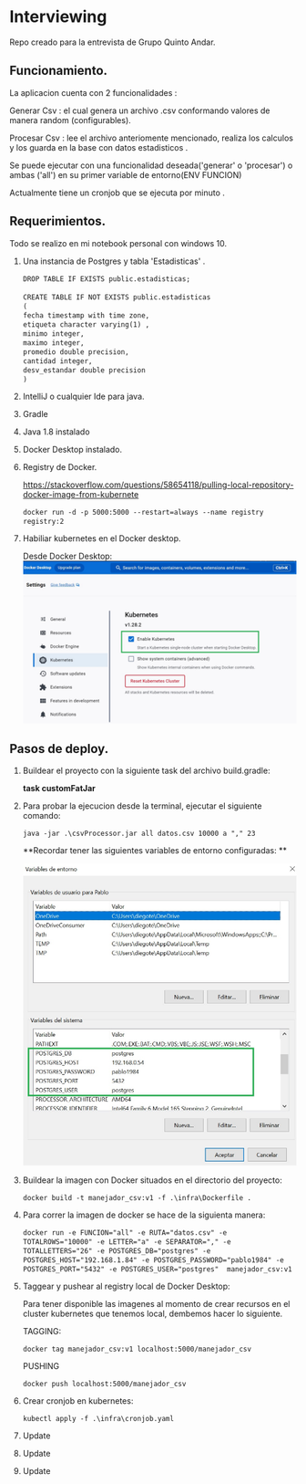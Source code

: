 # Interviewing
Repo creado para la entrevista de Grupo Quinto Andar.

## Funcionamiento.
La aplicacion cuenta con 2 funcionalidades :

Generar Csv  : el cual genera un archivo .csv conformando valores de manera random (configurables).

Procesar Csv : lee el archivo anteriomente mencionado, realiza los calculos y los guarda en la base con datos estadisticos .

Se puede ejecutar con una funcionalidad deseada('generar' o 'procesar') o ambas ('all') en su primer variable de entorno(ENV FUNCION)

Actualmente tiene un cronjob que se ejecuta por minuto .

## Requerimientos.
Todo se realizo en mi notebook personal con windows 10. 
1. Una instancia de Postgres y tabla 'Estadisticas' .

          
       DROP TABLE IF EXISTS public.estadisticas;
          
       CREATE TABLE IF NOT EXISTS public.estadisticas
       (
       fecha timestamp with time zone,
       etiqueta character varying(1) ,
       minimo integer,
       maximo integer,
       promedio double precision,
       cantidad integer,
       desv_estandar double precision
       )

2. IntelliJ o cualquier Ide para java.
3. Gradle
4. Java 1.8 instalado 
5. Docker Desktop instalado. 
6. Registry de Docker.
   
   https://stackoverflow.com/questions/58654118/pulling-local-repository-docker-image-from-kubernete

   
       docker run -d -p 5000:5000 --restart=always --name registry registry:2

7. Habiliar kubernetes en el Docker desktop.
   
   Desde Docker Desktop:
   ![Variables de Entorno](img/habilitar_kubernetes.jpg)





## Pasos de deploy. 
1. Buildear el proyecto con la siguiente task del archivo build.gradle: 
   
   **task customFatJar**


2. Para probar la ejecucion desde la terminal, ejecutar el siguiente comando:

   
       java -jar .\csvProcessor.jar all datos.csv 10000 a "," 23

   **Recordar tener las siguientes variables de entorno configuradas: **

   ![Variables de Entorno](img/variables_entornos.jpg)


3. Buildear la imagen con Docker situados en el directorio del proyecto:

      
       docker build -t manejador_csv:v1 -f .\infra\Dockerfile .


4. Para correr la imagen de docker se hace de la siguienta manera:

      
       docker run -e FUNCION="all" -e RUTA="datos.csv" -e TOTALROWS="10000" -e LETTER="a" -e SEPARATOR="," -e TOTALLETTERS="26" -e POSTGRES_DB="postgres" -e POSTGRES_HOST="192.168.1.84" -e POSTGRES_PASSWORD="pablo1984" -e POSTGRES_PORT="5432" -e POSTGRES_USER="postgres"  manejador_csv:v1


5. Taggear y pushear al registry local de Docker Desktop:
   
   Para tener disponible las imagenes al momento de crear recursos en el cluster kubernetes que tenemos local, dembemos hacer lo siguiente. 
   
   
   TAGGING:


       docker tag manejador_csv:v1 localhost:5000/manejador_csv


   PUSHING


       docker push localhost:5000/manejador_csv


6. Crear cronjob en kubernetes:


       kubectl apply -f .\infra\cronjob.yaml

7. Update
8. Update
9. Update

